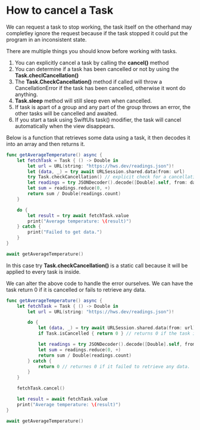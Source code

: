 # How to cancel a Task

We can request a task to stop working, the task itself on the otherhand may completley ignore the request because if the task stopped it could put the 
program in an inconsistent state.

There are multiple things you should know before working with tasks.

1. You can explicitly cancel a task by calling the **cancel()** method
2. You can determine if a task has been cancelled or not by using the **Task.checlCancellation()**
3. The **Task.CheckCancellation()** method if called will throw a CancellationError if the task has been cancelled, otherwise it wont do anything.
4. **Task.sleep** method will still sleep even when cancelled.
5. If task is apart of a group and any part of the group throws an error, the other tasks will be cancelled and awaited.
6. If you start a task using SwiftUIs task() modifier, the task will cancel automatically when the view disappears. 


Below is a function that retrieves some data using a task, it then decodes it into an array and then returns it. 

``` swift
func getAverageTemperature() async {
    let fetchTask = Task { () -> Double in
        let url = URL(string: "https://hws.dev/readings.json")!
        let (data, _) = try await URLSession.shared.data(from: url)
        try Task.checkCancellation() // explicit check for a cancellation after the network request. 
        let readings = try JSONDecoder().decode([Double].self, from: data)
        let sum = readings.reduce(0, +)
        return sum / Double(readings.count)
    }

    do {
        let result = try await fetchTask.value
        print("Average temperature: \(result)")
    } catch {
        print("Failed to get data.")
    }
}

await getAverageTemperature()
```
In this case try **Task.checkCancellation()** is a static call because it will be applied to every task is inside. 

We can alter the above code to handle the error ourselves. We can have the task return 0 if it is cancelled or fails to retrieve any data. 

``` swift
func getAverageTemperature() async {
    let fetchTask = Task { () -> Double in
        let url = URL(string: "https://hws.dev/readings.json")!

        do {
            let (data, _) = try await URLSession.shared.data(from: url)
            if Task.isCancelled { return 0 } // returns 0 if the task is cancelled

            let readings = try JSONDecoder().decode([Double].self, from: data)
            let sum = readings.reduce(0, +)
            return sum / Double(readings.count)
        } catch {
            return 0 // returnes 0 if it failed to retrieve any data. 
        }
    }

    fetchTask.cancel()

    let result = await fetchTask.value
    print("Average temperature: \(result)")
}

await getAverageTemperature()
```










